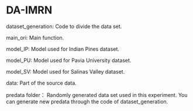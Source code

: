 # DA-IMRN
dataset_generation: Code to divide the data set.

main_ori: Main function.

model_IP: Model used for Indian Pines dataset.

model_PU: Model used for Pavia University dataset.

model_SV: Model used for Salinas Valley dataset.

data: Part of the source data.

predata folder： Randomly generated data set used in this experiment. You can generate new predata through the code of dataset_generation.
